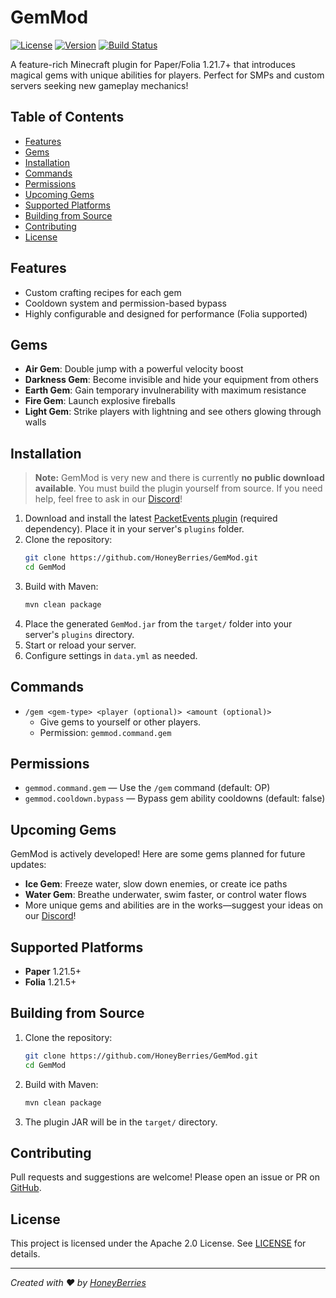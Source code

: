 # GemMod

[![License](https://img.shields.io/badge/License-Apache%202.0-blue.svg)](LICENSE)
[![Version](https://img.shields.io/badge/Version-1.0.0-brightgreen.svg)](https://github.com/HoneyBerries/GemMod/releases)
[![Build Status](https://img.shields.io/badge/Build-Passing-brightgreen.svg)](https://github.com/HoneyBerries/GemMod/actions)

A feature-rich Minecraft plugin for Paper/Folia 1.21.7+ that introduces magical gems with unique abilities for players. Perfect for SMPs and custom servers seeking new gameplay mechanics!

## Table of Contents

- [Features](#features)
- [Gems](#gems)
- [Installation](#installation)
- [Commands](#commands)
- [Permissions](#permissions)
- [Upcoming Gems](#upcoming-gems)
- [Supported Platforms](#supported-platforms)
- [Building from Source](#building-from-source)
- [Contributing](#contributing)
- [License](#license)

## Features

- Custom crafting recipes for each gem
- Cooldown system and permission-based bypass
- Highly configurable and designed for performance (Folia supported)

## Gems

- **Air Gem**: Double jump with a powerful velocity boost
- **Darkness Gem**: Become invisible and hide your equipment from others
- **Earth Gem**: Gain temporary invulnerability with maximum resistance
- **Fire Gem**: Launch explosive fireballs
- **Light Gem**: Strike players with lightning and see others glowing through walls

## Installation

> **Note:** GemMod is very new and there is currently **no public download available**. You must build the plugin yourself from source. If you need help, feel free to ask in our [Discord](https://discord.com/invite/3W5GQ37h)!

1. Download and install the latest [PacketEvents plugin](https://modrinth.com/plugin/packetevents) (required dependency). Place it in your server's `plugins` folder.
2. Clone the repository:
   ```sh
   git clone https://github.com/HoneyBerries/GemMod.git
   cd GemMod
   ```
3. Build with Maven:
   ```sh
   mvn clean package
   ```
4. Place the generated `GemMod.jar` from the `target/` folder into your server's `plugins` directory.
5. Start or reload your server.
6. Configure settings in `data.yml` as needed.

## Commands

- `/gem <gem-type> <player (optional)> <amount (optional)>`
  - Give gems to yourself or other players.
  - Permission: `gemmod.command.gem`

## Permissions

- `gemmod.command.gem` — Use the `/gem` command (default: OP)
- `gemmod.cooldown.bypass` — Bypass gem ability cooldowns (default: false)

## Upcoming Gems

GemMod is actively developed! Here are some gems planned for future updates:

- **Ice Gem**: Freeze water, slow down enemies, or create ice paths
- **Water Gem**: Breathe underwater, swim faster, or control water flows
- More unique gems and abilities are in the works—suggest your ideas on our [Discord](https://discord.com/invite/3W5GQ37h)!

## Supported Platforms

- **Paper** 1.21.5+
- **Folia** 1.21.5+

## Building from Source

1. Clone the repository:
   ```sh
   git clone https://github.com/HoneyBerries/GemMod.git
   cd GemMod
   ```
2. Build with Maven:
   ```sh
   mvn clean package
   ```
3. The plugin JAR will be in the `target/` directory.

## Contributing

Pull requests and suggestions are welcome! Please open an issue or PR on [GitHub](https://github.com/HoneyBerries/GemMod).

## License

This project is licensed under the Apache 2.0 License. See [LICENSE](LICENSE) for details.

---

*Created with ❤️ by [HoneyBerries](https://github.com/HoneyBerries)*
